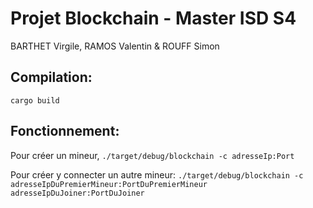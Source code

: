 # Projet Blockchain - Master ISD S4

 BARTHET Virgile, RAMOS Valentin & ROUFF Simon

## Compilation:
`cargo build`

## Fonctionnement:
Pour créer un mineur, `./target/debug/blockchain -c adresseIp:Port`

Pour créer y connecter un autre mineur: `./target/debug/blockchain -c adresseIpDuPremierMineur:PortDuPremierMineur adresseIpDuJoiner:PortDuJoiner`